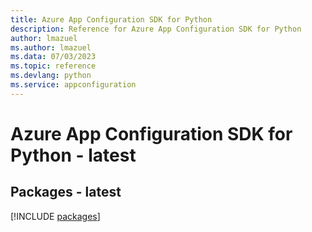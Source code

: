 ```yaml
---
title: Azure App Configuration SDK for Python
description: Reference for Azure App Configuration SDK for Python
author: lmazuel
ms.author: lmazuel
ms.data: 07/03/2023
ms.topic: reference
ms.devlang: python
ms.service: appconfiguration
---
```

# Azure App Configuration SDK for Python - latest
## Packages - latest
[!INCLUDE [packages](app-configuration-index.md)]